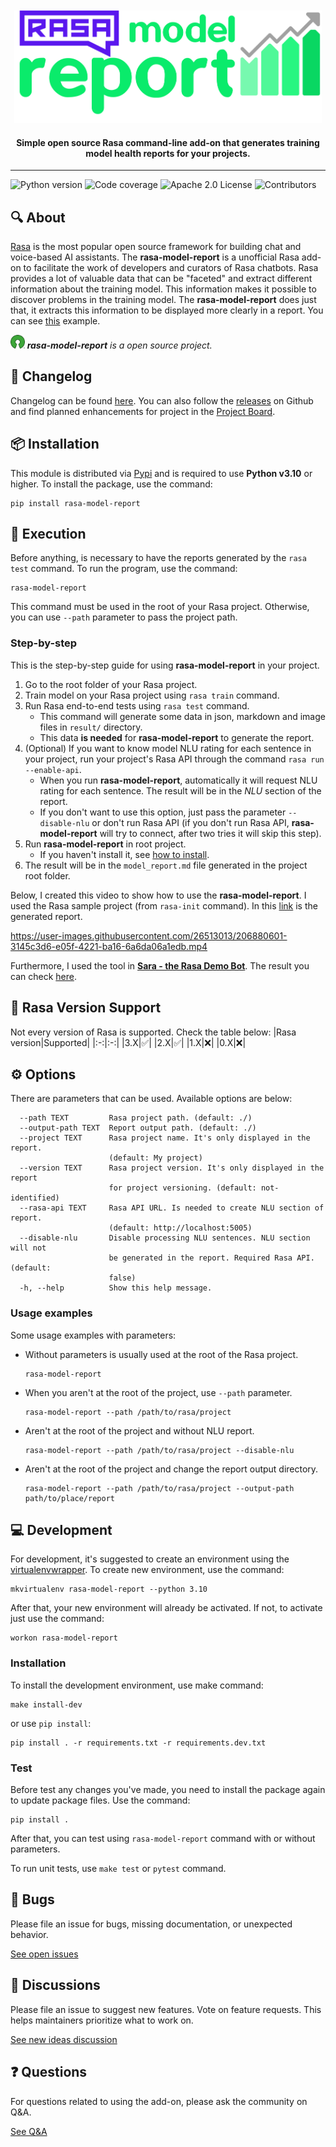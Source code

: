 <div align="center">
<br />
<br />
<img
    height="180"
    alt="logo"
    src="https://raw.githubusercontent.com/brunohjs/rasa-model-report/main/docs/images/logo.png"
/>
<h4>Simple open source Rasa command-line add-on that generates training model health reports for your projects.</h4>
</div>
<hr />


<!-- Badges -->
![Python version](https://img.shields.io/static/v1?label=python&message=v3.10&color=3776AB)
![Code coverage](https://img.shields.io/static/v1?label=coverage&message=100%&color=brightgreen)
![Apache 2.0 License](https://img.shields.io/static/v1?label=license&message=Apache%202.0&color=yellowgreen)
![Contributors](https://img.shields.io/github/contributors/brunohjs/rasa-model-report)
<!--  -->


## 🔍 About
[Rasa](https://rasa.com/) is the most popular open source framework for building chat and voice-based AI assistants. The **rasa-model-report** is a unofficial Rasa add-on to facilitate the work of developers and curators of Rasa chatbots. Rasa provides a lot of valuable data that can be "faceted" and extract different information about the training model. This information makes it possible to discover problems in the training model. The **rasa-model-report** does just that, it extracts this information to be displayed more clearly in a report. You can see [this](https://github.com/brunohjs/rasa-model-report/blob/main/docs/markdown/another_sample_model_report.md) example.

<img
    height="22"
    alt="logo"
    src="https://raw.githubusercontent.com/brunohjs/rasa-model-report/main/docs/image/open_source_logo.png"
/>
***rasa-model-report** is a open source project.*

## 📜 Changelog
Changelog can be found [here](https://github.com/brunohjs/rasa-model-report/blob/main/CHANGELOG.md). You can also follow the [releases](https://github.com/brunohjs/rasa-model-report/releases) on Github and find planned enhancements for project in the [Project Board](https://github.com/users/brunohjs/projects/2).


## 📦 Installation

This module is distributed via [Pypi](https://pypi.org/) and is required to use **Python v3.10** or higher. To install the package, use the command:
```
pip install rasa-model-report
```


## 🚀 Execution
Before anything, is necessary to have the reports generated by the `rasa test` command. To run the program, use the command:
```
rasa-model-report
```
This command must be used in the root of your Rasa project. Otherwise, you can use `--path` parameter to pass the project path.

### Step-by-step
This is the step-by-step guide for using **rasa-model-report** in your project.
1. Go to the root folder of your Rasa project.
2. Train model on your Rasa project using `rasa train` command.
3. Run Rasa end-to-end tests using `rasa test` command.
   - This command will generate some data in json, markdown and image files in `result/` directory.
   - This data **is needed** for **rasa-model-report** to generate the report.
4. (Optional) If you want to know model NLU rating for each sentence in your project, run your project's Rasa API through the command `rasa run --enable-api`.
   - When you run **rasa-model-report**, automatically it will request NLU rating for each sentence. The result will be in the *NLU* section of the report.
   - If you don't want to use this option, just pass the parameter `--disable-nlu` or don't run Rasa API (if you don't run Rasa API, **rasa-model-report** will try to connect, after two tries it will skip this step).
5. Run **rasa-model-report** in root project.
   - If you haven't install it, see [how to install](https://github.com/brunohjs/rasa-model-report#-installation).
6. The result will be in the `model_report.md` file generated in the project root folder.

Below, I created this video to show how to use the **rasa-model-report**. I used the Rasa sample project (from `rasa-init` command). In this [link](https://github.com/brunohjs/rasa-model-report/blob/main/docs/markdown/sample_model_report.md) is the generated report.

https://user-images.githubusercontent.com/26513013/206880601-3145c3d6-e05f-4221-ba16-6a6da06a1edb.mp4


Furthermore, I used the tool in [**Sara - the Rasa Demo Bot**](https://github.com/RasaHQ/rasa-demo). The result you can check [here](https://github.com/brunohjs/rasa-model-report/blob/main/docs/markdown/another_sample_model_report.md).

## 🦾 Rasa Version Support
Not every version of Rasa is supported. Check the table below:
|Rasa version|Supported|
|:-:|:-:|
|3.X|✅|
|2.X|✅|
|1.X|❌|
|0.X|❌|


## ⚙️ Options
There are parameters that can be used. Available options are below:

```
  --path TEXT         Rasa project path. (default: ./)
  --output-path TEXT  Report output path. (default: ./)
  --project TEXT      Rasa project name. It's only displayed in the report.
                      (default: My project)
  --version TEXT      Rasa project version. It's only displayed in the report
                      for project versioning. (default: not-identified)
  --rasa-api TEXT     Rasa API URL. Is needed to create NLU section of report.
                      (default: http://localhost:5005)
  --disable-nlu       Disable processing NLU sentences. NLU section will not
                      be generated in the report. Required Rasa API. (default:
                      false)
  -h, --help          Show this help message.
```


### Usage examples
Some usage examples with parameters:
- Without parameters is usually used at the root of the Rasa project.
    ```
    rasa-model-report
    ```
- When you aren't at the root of the project, use `--path` parameter.
    ```
    rasa-model-report --path /path/to/rasa/project
    ```
- Aren't at the root of the project and without NLU report.
    ```
    rasa-model-report --path /path/to/rasa/project --disable-nlu
    ```
- Aren't at the root of the project and change the report output directory.
    ```
    rasa-model-report --path /path/to/rasa/project --output-path path/to/place/report
    ```

## 💻 Development
For development, it's suggested to create an environment using the [virtualenvwrapper](https://virtualenvwrapper.readthedocs.io/en/latest/install.html#basic-installation). To create new environment, use the command:
```
mkvirtualenv rasa-model-report --python 3.10
```
After that, your new environment will already be activated. If not, to activate just use the command:
```
workon rasa-model-report
```

### Installation
To install the development environment, use make command:
```
make install-dev
```
or use `pip install`:
```
pip install . -r requirements.txt -r requirements.dev.txt
```

### Test
Before test any changes you've made, you need to install the package again to update package files. Use the command:
```
pip install .
```
After that, you can test using `rasa-model-report` command with or without parameters.

To run unit tests, use `make test` or `pytest` command.


## 🐞 Bugs
Please file an issue for bugs, missing documentation, or unexpected behavior.

[See open issues](https://github.com/brunohjs/rasa-model-report/issues?q=is%3Aopen+is%3Aissue+label%3Abug)


## 💬 Discussions
Please file an issue to suggest new features. Vote on feature requests. This helps maintainers prioritize what to work on.

[See new ideas discussion](https://github.com/brunohjs/rasa-model-report/discussions/categories/ideas)


## ❓ Questions
For questions related to using the add-on, please ask the community on Q&A.

[See Q&A](https://github.com/brunohjs/rasa-model-report/discussions/categories/q-a)
